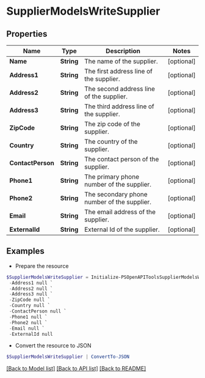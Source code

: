 # SupplierModelsWriteSupplier
## Properties

Name | Type | Description | Notes
------------ | ------------- | ------------- | -------------
**Name** | **String** | The name of the supplier. | [optional] 
**Address1** | **String** | The first address line of the supplier. | [optional] 
**Address2** | **String** | The second address line of the supplier. | [optional] 
**Address3** | **String** | The third address line of the supplier. | [optional] 
**ZipCode** | **String** | The zip code of the supplier. | [optional] 
**Country** | **String** | The country of the supplier. | [optional] 
**ContactPerson** | **String** | The contact person of the supplier. | [optional] 
**Phone1** | **String** | The primary phone number of the supplier. | [optional] 
**Phone2** | **String** | The secondary phone number of the supplier. | [optional] 
**Email** | **String** | The email address of the supplier. | [optional] 
**ExternalId** | **String** | External Id of the supplier. | [optional] 

## Examples

- Prepare the resource
```powershell
$SupplierModelsWriteSupplier = Initialize-PSOpenAPIToolsSupplierModelsWriteSupplier  -Name null `
 -Address1 null `
 -Address2 null `
 -Address3 null `
 -ZipCode null `
 -Country null `
 -ContactPerson null `
 -Phone1 null `
 -Phone2 null `
 -Email null `
 -ExternalId null
```

- Convert the resource to JSON
```powershell
$SupplierModelsWriteSupplier | ConvertTo-JSON
```

[[Back to Model list]](../README.md#documentation-for-models) [[Back to API list]](../README.md#documentation-for-api-endpoints) [[Back to README]](../README.md)

